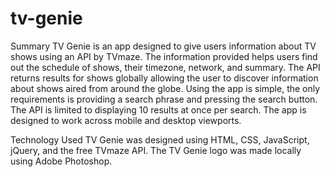 # tv-genie
Summary
TV Genie is an app designed to give users information about TV shows using an API by TVmaze.  The information provided helps users find out the schedule of shows, their timezone, network, and summary.  The API returns results for shows globally allowing the user to discover information about shows aired from around the globe.  Using the app is simple, the only requirements is providing a search phrase and pressing the search button.  The API is limited to displaying 10 results at once per search.  The app is designed to work across mobile and desktop viewports.

Technology Used
TV Genie was designed using HTML, CSS, JavaScript, jQuery, and the free TVmaze API.  The TV Genie logo was made locally using Adobe Photoshop.
